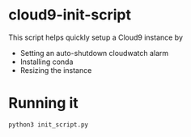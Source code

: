 # cloud9-init-script
This script helps quickly setup a Cloud9 instance by
- Setting an auto-shutdown cloudwatch alarm
- Installing conda
- Resizing the instance 

# Running it
```python3
python3 init_script.py
```
